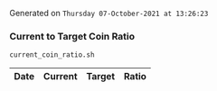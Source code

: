 Generated on `Thursday 07-October-2021 at 13:26:23`

### Current to Target Coin Ratio
`current_coin_ratio.sh`

Date|Current|Target|Ratio
---|---|---|---
